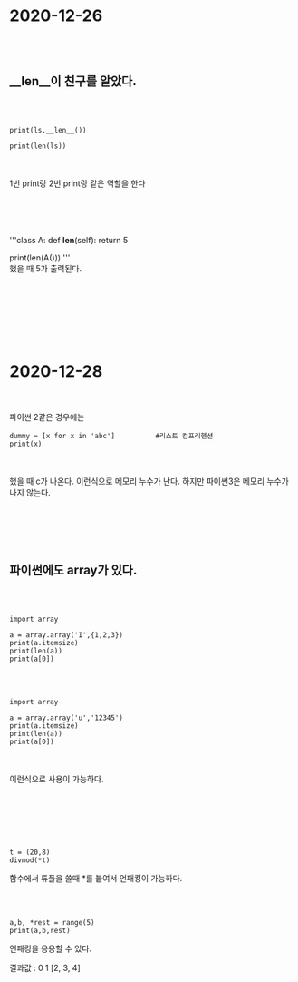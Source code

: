 # 2020-12-26
<br><br>
## __len__이 친구를 알았다.
<br><br>
```ls = [1,2,3]
print(ls.__len__())

print(len(ls))
```

<br><br>
1번 print랑 2번 print랑 같은 역할을 한다
  
<br><br><br><br>
'''class A:
    def __len__(self):
        return 5

print(len(A()))
'''
<br>
했을 때 5가 출력된다.



<br><br><br><br><br><br>



# 2020-12-28
<br><br>
파이썬 2같은 경우에는 
```x = 'aaa'
dummy = [x for x in 'abc']          #리스트 컴프리헨션
print(x)
```
<br><br>
했을 때  c가 나온다.     이런식으로 메모리 누수가 난다.
하지만 파이썬3은 메모리 누수가 나지 않는다.


<br><br><br><br>

## 파이썬에도 array가 있다. 
<br><br>
```
import array

a = array.array('I',{1,2,3})
print(a.itemsize)
print(len(a))
print(a[0])
```
<br><br>
```
import array

a = array.array('u','12345')
print(a.itemsize)
print(len(a))
print(a[0])
```
<br><br>
이런식으로 사용이 가능하다.


<br><br><br><br><br>


```
t = (20,8)
divmod(*t)
```
함수에서 튜플을 쓸때 *를 붙여서 언패킹이 가능하다.

<br><br>
```
a,b, *rest = range(5)
print(a,b,rest)
```
언패킹을 응용할 수 있다.

결과값 : 0 1 [2, 3, 4]

